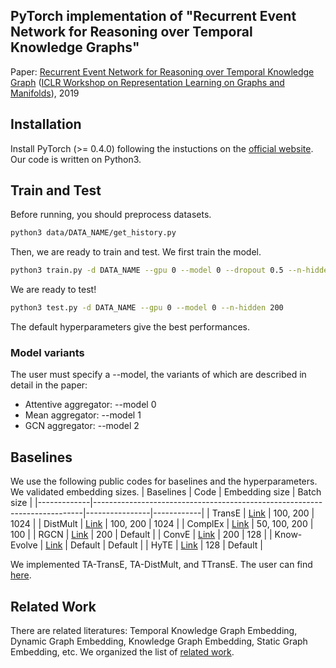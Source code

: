 ## PyTorch implementation of "Recurrent Event Network for Reasoning over Temporal Knowledge Graphs"

Paper: [Recurrent Event Network for Reasoning over Temporal Knowledge Graph]()
([ICLR Workshop on Representation Learning on Graphs and Manifolds](https://rlgm.github.io)), 2019

## Installation
Install PyTorch (>= 0.4.0) following the instuctions on the [official website](https://pytorch.org/).
Our code is written on Python3. 

## Train and Test
Before running, you should preprocess datasets.
```bash
python3 data/DATA_NAME/get_history.py
```

Then, we are ready to train and test.
We first train the model.
```bash
python3 train.py -d DATA_NAME --gpu 0 --model 0 --dropout 0.5 --n-hidden 200 --lr 1e-3 --max-epochs 20 --batch-size 1024
```

We are ready to test!
```bash
python3 test.py -d DATA_NAME --gpu 0 --model 0 --n-hidden 200
```

The default hyperparameters give the best performances.

### Model variants
The user must specify a --model, the variants of which are described in detail in the paper:
- Attentive aggregator: --model 0
- Mean aggregator: --model 1
- GCN aggregator: --model 2


## Baselines
We use the following public codes for baselines and the hyperparameters. We validated embedding sizes.
| Baselines   | Code                                                                      | Embedding size | Batch size |
|-------------|---------------------------------------------------------------------------|----------------|------------|
| TransE      | [Link](https://github.com/jimmywangheng/knowledge_representation_pytorch) | 100, 200       | 1024       |
| DistMult    | [Link](https://github.com/jimmywangheng/knowledge_representation_pytorch) | 100, 200       | 1024       |
| ComplEx     | [Link](https://github.com/thunlp/OpenKE)                                  | 50, 100, 200   | 100        |
| RGCN        | [Link](https://github.com/dmlc/dgl/tree/master/examples/pytorch/rgcn)     | 200            | Default    |
| ConvE       | [Link](https://github.com/TimDettmers/ConvE)                              | 200            | 128        |
| Know-Evolve | [Link](https://github.com/rstriv/Know-Evolve)                             | Default        | Default    |
| HyTE        | [Link](https://github.com/malllabiisc/HyTE)                               | 128            | Default    |


<!-- We use the following public codes for baselines
- TransE, DistMult: [Link](https://github.com/jimmywangheng/knowledge_representation_pytorch)
- ComplEx: [Link](https://github.com/thunlp/OpenKE)
- RGCN: [Link](https://github.com/dmlc/dgl/tree/master/examples/pytorch/rgcn)
- ConvE: [Link](https://github.com/TimDettmers/ConvE)
- Know-Evolve: [Link](https://github.com/rstriv/Know-Evolve)
- HyTE: [Link](https://github.com/malllabiisc/HyTE)
 -->
We implemented TA-TransE, TA-DistMult, and TTransE. The user can find [here](https://github.com/changlinzhang/dynamic-KG-basic/tree/lastest-combined).

## Related Work
There are related literatures: Temporal Knowledge Graph Embedding, Dynamic Graph Embedding, Knowledge Graph Embedding, Static Graph Embedding, etc.
We organized the list of [related work](https://github.com/woojeongjin/dynamic-KG).
